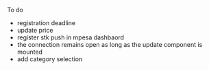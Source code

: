 To do

- registration deadline
- update price
- register stk push in mpesa dashbaord
- the connection remains open as long as the update component is mounted
- add category selection
